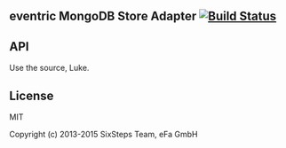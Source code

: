 ## eventric MongoDB Store Adapter [![Build Status](https://travis-ci.org/efacilitation/eventric-store-mongodb.svg?branch=master)](https://travis-ci.org/efacilitation/eventric-store-mongodb)


## API

Use the source, Luke.


## License

MIT

Copyright (c) 2013-2015 SixSteps Team, eFa GmbH

